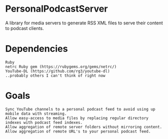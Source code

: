 # PersonalPodcastServer

A library for media servers to generate RSS XML files to serve their content to podcast clients.

# Dependencies
	Ruby
	netrc Ruby gem (https://rubygems.org/gems/netrc/)
	YouTube-DL (https://github.com/rg3/youtube-dl)
	..probably others I can't think of right now

# Goals
	Sync YouTube channels to a personal podcast feed to avoid using up mobile data with streaming.
	Allow easy-access to media files by replacing regular directory indexes with podcast feed indexes.
	Allow aggregation of remote server folders without mirroring content.
	Allow aggregation of remote URL's to your personal podcast feed.
